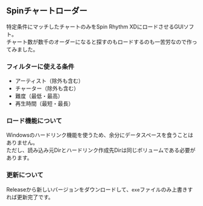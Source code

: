 ## Spinチャートローダー
特定条件にマッチしたチャートのみをSpin Rhythm XDにロードさせるGUIソフト。  
チャート数が数千のオーダーになると探すのもロードするのも一苦労なので作ってみました。

### フィルターに使える条件
- アーティスト（除外も含む）
- チャーター（除外も含む）
- 難度（最低・最高）
- 再生時間（最短・最長）

### ロード機能について
Windowsのハードリンク機能を使うため、余分にデータスペースを食うことはありません。  
ただし、読み込み元Dirとハードリンク作成先Dirは同じボリュームである必要があります。

### 更新について
Releaseから新しいバージョンをダウンロードして、`exe`ファイルのみ上書きすれば更新完了です。
